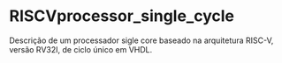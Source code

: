 # RISCVprocessor_single_cycle
Descrição de um processador sigle core baseado na arquitetura RISC-V, versão RV32I, de ciclo único em VHDL.
